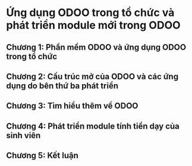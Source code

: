 # Ứng dụng ODOO trong tổ chức và phát triển module mới trong ODOO
## Chương 1: Phần mềm ODOO và ứng dụng ODOO trong tổ chức
## Chương 2: Cấu trúc mở của ODOO và các ứng dụng do bên thứ ba phát triển
## Chương 3: Tìm hiểu thêm về ODOO
## Chương 4: Phát triển module tính tiền dạy của sinh viên
## Chương 5: Kết luận
